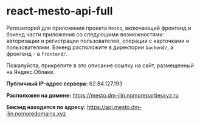 # react-mesto-api-full
Репозиторий для приложения проекта `Mesto`, включающий фронтенд и бэкенд части приложения со следующими возможностями: авторизации и регистрации пользователей, операции с карточками и пользователями. Бэкенд расположите в директории `backend/`, а фронтенд - в `frontend/`. 
  
Пожалуйста, прикрепите в это описание ссылку на сайт, размещенный на Яндекс.Облаке.

**Публичный IP-адрес сервера:** 62.84.127.193

**Расположен на домене:**  https://mesto.dm-ilin.nomorepartiesxyz.ru

**Бекэнд находится по адресу:** https://api.mesto.dm-ilin.nomoredomains.xyz